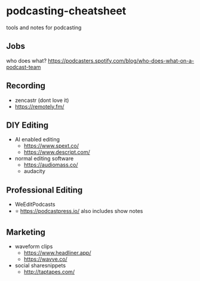 # podcasting-cheatsheet

tools and notes for podcasting

## Jobs

who does what? https://podcasters.spotify.com/blog/who-does-what-on-a-podcast-team

## Recording

- zencastr (dont love it)
- https://remotely.fm/


## DIY Editing

- AI enabled editing
  - https://www.spext.co/
  - https://www.descript.com/
- normal editing software
	- https://audiomass.co/
	- audacity

## Professional Editing

- WeEditPodcasts
- :star: https://podcastpress.io/ also includes show notes

## Marketing

- waveform clips
  - https://www.headliner.app/
  - https://wavve.co/
- social sharesnippets
  - http://taptapes.com/
